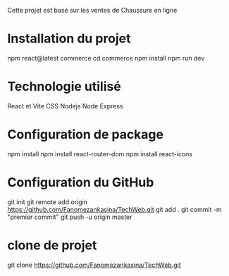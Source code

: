 Cette projet est basé sur les ventes de Chaussure en ligne

# Installation du projet
npm react@latest commerce 
cd commerce
npm install
npm run dev

# Technologie utilisé
React et Vite
CSS 
Nodejs
Node Express

# Configuration de package
npm install
npm install react-router-dom
npm install react-icons

# Configuration du GitHub
git init
git remote add origin https://github.com/Fanomezankasina/TechWeb.git
git add .
git commit -m "premier commit"
git push -u origin master 

# clone de projet
git clone https://github.com/Fanomezankasina/TechWeb.git
